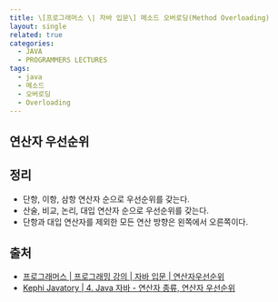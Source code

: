 ```yaml
---
title: \[프로그래머스 \| 자바 입문\] 메소드 오버로딩(Method Overloading)
layout: single
related: true
categories:
  - JAVA
  - PROGRAMMERS LECTURES
tags:
  - java
  - 메소드
  - 오버로딩
  - Overloading
---
```


## 연산자 우선순위

## 정리
- 단항, 이항, 삼항 연산자 순으로 우선순위를 갖는다.
- 산술, 비교, 논리, 대입 연산자 순으로 우선순위를 갖는다.
- 단항과 대입 연산자를 제외한 모든 연산 방향은 왼쪽에서 오른쪽이다.
 
## 출처
- [프로그래머스 \| 프로그래밍 강의 \| 자바 입문 \| 연산자우선순위](https://programmers.co.kr/learn/courses/5/lessons/116)
- [Kephi Javatory \| 4. Java 자바 - 연산자 종류, 연산자 우선순위](https://kephilab.tistory.com/28)
